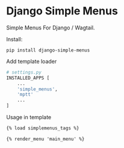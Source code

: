 # Django Simple Menus

Simple Menus For Django / Wagtail.

Install:

```shell
pip install django-simple-menus
```

Add template loader

```python
# settings.py
INSTALLED_APPS [
    ...
    'simple_menus',
    'mptt'
    ...
]
```

Usage in template

```html
{% load simplemenus_tags %}

{% render_menu 'main_menu' %}

```
